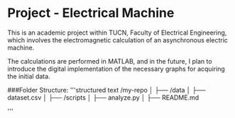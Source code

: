 
# Project - Electrical Machine 

This is an academic project within TUCN, Faculty of Electrical Engineering, 
which involves the electromagnetic calculation of an asynchronous electric machine.  

The calculations are performed in MATLAB, and in the future, I plan to introduce the digital implementation of the necessary graphs for acquiring the initial data.

###Folder Structure:
'''structured text
/my-repo
│
├── /data
│   ├── dataset.csv
│
├── /scripts
│   ├── analyze.py
│
├── README.md

'''
